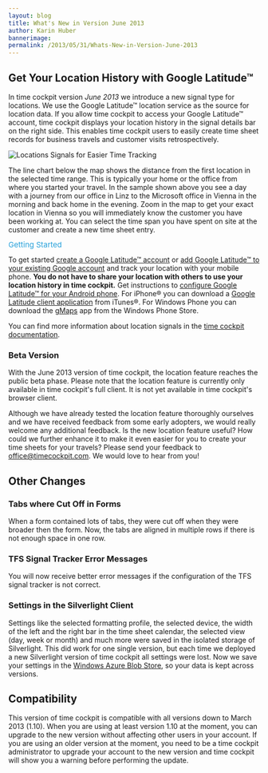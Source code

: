 ```yaml
---
layout: blog
title: What's New in Version June 2013
author: Karin Huber
bannerimage: 
permalink: /2013/05/31/Whats-New-in-Version-June-2013
---
```


<h2 xmlns="http://www.w3.org/1999/xhtml">Get Your Location History with Google Latitude™</h2><p xmlns="http://www.w3.org/1999/xhtml">In time cockpit version <em>June 2013</em> we introduce a new signal type for locations. We use the Google Latitude™ location service as the source for location data. If you allow time cockpit to access your Google Latitude™ account, time cockpit displays your location history in the signal details bar on the right side. This enables time cockpit users to easily create time sheet records for business travels and customer visits retrospectively.</p><p xmlns="http://www.w3.org/1999/xhtml">
  <img src="{{site.baseurl}}images/blog/2013/05/LocationSignals.png" alt="Locations Signals for Easier Time Tracking" title="Use your location signals from the Google Latitude location service for easier time tracking." />
</p><p xmlns="http://www.w3.org/1999/xhtml">The line chart below the map shows the distance from the first location in the selected time range. This is typically your home or the office from where you started your travel. In the sample shown above you see a day with a journey from our office in Linz to the Microsoft office in Vienna in the morning and back home in the evening. Zoom in the map to get your exact location in Vienna so you will immediately know the customer you have been working at. You can select the time span you have spent on site at the customer and create a new time sheet entry.</p><p xmlns="http://www.w3.org/1999/xhtml">
  <span style="color: rgb(37, 160, 218); font-size: 15px; line-height: 15px;" data-mce-style="color: #25a0da; font-size: 15px; line-height: 15px;">Getting Started</span>
</p><p xmlns="http://www.w3.org/1999/xhtml">To get started <a href="https://accounts.google.com/SignUp?service=friendview&amp;continue=http%3A%2F%2Fwww.google.com%2Flatitude" title="Google Latitude Account" target="_blank">create a Google Latitude™ account</a> or <a href="http://latitude.google.com/latitude" title="Add Google Latitude to your existing Google account" target="_blank">add Google Latitude™ to your existing Google account</a> and track your location with your mobile phone. <strong>You do not have to share your location with others to use your location history in time cockpit.</strong> Get instructions to <a href="http://support.google.com/gmm/bin/answer.py?hl=de&amp;answer=1650387&amp;topic=1650381&amp;ctx=topic" target="_blank">configure Google Latitude™ for your Android phone</a>. For iPhone® you can download a <a href="https://itunes.apple.com/en/app/google-latitude/id306586497?mt=8" target="_blank">Google Latitude client application</a> from iTunes®. For Windows Phone you can download the <a href="http://www.windowsphone.com/en-us/store/app/gmaps/7b8bedd5-4368-e011-81d2-78e7d1fa76f8" title="gMaps" target="_blank">gMaps</a> app from the Windows Phone Store.</p><p xmlns="http://www.w3.org/1999/xhtml">You can find more information about location signals in the <a href="http://help.timecockpit.com/?topic=html/0e40439e-9b49-4702-883e-03d2e90c76dc.htm" title="Location signals in time cockpit documentation" target="_blank">time cockpit documentation</a>.</p><h3 xmlns="http://www.w3.org/1999/xhtml">Beta Version</h3><p xmlns="http://www.w3.org/1999/xhtml">With the June 2013 version of time cockpit, the location feature reaches the public beta phase. Please note that the location feature is currently only available in time cockpit's full client. It is not yet available in time cockpit's browser client.</p><p xmlns="http://www.w3.org/1999/xhtml">Although we have already tested the location feature thoroughly ourselves and we have received feedback from some early adopters, we would really welcome any additional feedback. Is the new location feature useful? How could we further enhance it to make it even easier for you to create your time sheets for your travels? Please send your feedback to <a href="mailto:office@timecockpit.com">office@timecockpit.com</a>. We would love to hear from you!</p><h2 xmlns="http://www.w3.org/1999/xhtml">Other Changes</h2><h3 xmlns="http://www.w3.org/1999/xhtml">Tabs where Cut Off in Forms</h3><p xmlns="http://www.w3.org/1999/xhtml">When a form contained lots of tabs, they were cut off when they were broader then the form. Now, the tabs are aligned in multiple rows if there is not enough space in one row.</p><h3 xmlns="http://www.w3.org/1999/xhtml">TFS Signal Tracker Error Messages</h3><p xmlns="http://www.w3.org/1999/xhtml">You will now receive better error messages if the configuration of the TFS signal tracker is not correct.</p><h3 xmlns="http://www.w3.org/1999/xhtml">Settings in the Silverlight Client</h3><p xmlns="http://www.w3.org/1999/xhtml">Settings like the selected formatting profile, the selected device, the width of the left and the right bar in the time sheet calendar, the selected view (day, week or month) and much more were saved in the isolated storage of Silverlight. This did work for one single version, but each time we deployed a new Silverlight version of time cockpit all settings were lost. Now we save your settings in the <a href="http://www.windowsazure.com/en-us/develop/net/fundamentals/cloud-storage/#blob" title="Windows Azure Storage" target="_blank">Windows Azure Blob Store</a>, so your data is kept across versions.</p><h2 xmlns="http://www.w3.org/1999/xhtml">Compatibility</h2><p xmlns="http://www.w3.org/1999/xhtml">This version of time cockpit is compatible with all versions down to March 2013 (1.10). When you are using at least version 1.10 at the moment, you can upgrade to the new version without affecting other users in your account. If you are using an older version at the moment, you need to be a time cockpit administrator to upgrade your account to the new version and time cockpit will show you a warning before performing the update.</p>